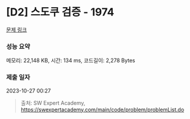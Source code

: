 # [D2] 스도쿠 검증 - 1974 

[문제 링크](https://swexpertacademy.com/main/code/problem/problemDetail.do?contestProbId=AV5Psz16AYEDFAUq) 

### 성능 요약

메모리: 22,148 KB, 시간: 134 ms, 코드길이: 2,278 Bytes

### 제출 일자

2023-10-27 00:27



> 출처: SW Expert Academy, https://swexpertacademy.com/main/code/problem/problemList.do